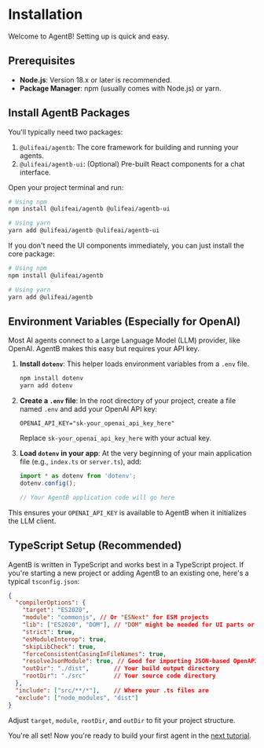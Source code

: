 # Installation

Welcome to AgentB! Setting up is quick and easy.

## Prerequisites

*   **Node.js**: Version 18.x or later is recommended.
*   **Package Manager**: npm (usually comes with Node.js) or yarn.

## Install AgentB Packages

You'll typically need two packages:

1.  `@ulifeai/agentb`: The core framework for building and running your agents.
2.  `@ulifeai/agentb-ui`: (Optional) Pre-built React components for a chat interface.

Open your project terminal and run:

```bash
# Using npm
npm install @ulifeai/agentb @ulifeai/agentb-ui

# Using yarn
yarn add @ulifeai/agentb @ulifeai/agentb-ui
```

If you don't need the UI components immediately, you can just install the core package:
```bash
# Using npm
npm install @ulifeai/agentb

# Using yarn
yarn add @ulifeai/agentb
```

## Environment Variables (Especially for OpenAI)

Most AI agents connect to a Large Language Model (LLM) provider, like OpenAI. AgentB makes this easy but requires your API key.

1.  **Install `dotenv`**: This helper loads environment variables from a `.env` file.
    ```bash
    npm install dotenv
    yarn add dotenv
    ```

2.  **Create a `.env` file**: In the root directory of your project, create a file named `.env` and add your OpenAI API key:
    ```env title=".env"
    OPENAI_API_KEY="sk-your_openai_api_key_here"
    ```
    Replace `sk-your_openai_api_key_here` with your actual key.

3.  **Load `dotenv` in your app**: At the very beginning of your main application file (e.g., `index.ts` or `server.ts`), add:
    ```typescript
    import * as dotenv from 'dotenv';
    dotenv.config();

    // Your AgentB application code will go here
    ```

This ensures your `OPENAI_API_KEY` is available to AgentB when it initializes the LLM client.

## TypeScript Setup (Recommended)

AgentB is written in TypeScript and works best in a TypeScript project. If you're starting a new project or adding AgentB to an existing one, here's a typical `tsconfig.json`:

```json title="tsconfig.json"
{
  "compilerOptions": {
    "target": "ES2020",
    "module": "commonjs", // Or "ESNext" for ESM projects
    "lib": ["ES2020", "DOM"], // "DOM" might be needed for UI parts or if web-related code exists
    "strict": true,
    "esModuleInterop": true,
    "skipLibCheck": true,
    "forceConsistentCasingInFileNames": true,
    "resolveJsonModule": true, // Good for importing JSON-based OpenAPI specs
    "outDir": "./dist",       // Your build output directory
    "rootDir": "./src"        // Your source code directory
  },
  "include": ["src/**/*"],    // Where your .ts files are
  "exclude": ["node_modules", "dist"]
}
```
Adjust `target`, `module`, `rootDir`, and `outDir` to fit your project structure.

You're all set! Now you're ready to build your first agent in the [next tutorial](../TUTORIALS/01-your-first-agent-basic-chat.md). 